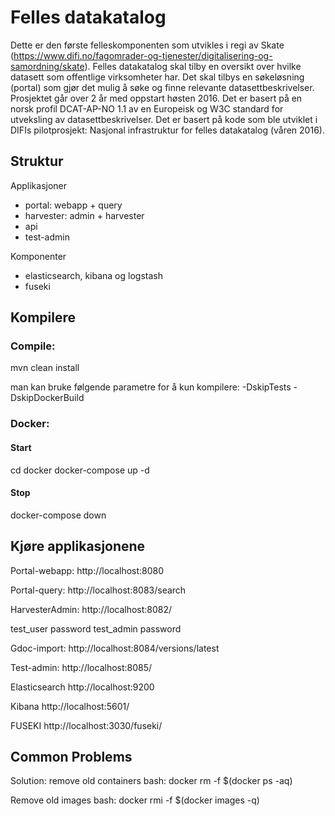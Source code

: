 # Felles datakatalog

Dette er den første felleskomponenten som utvikles i regi av Skate (https://www.difi.no/fagomrader-og-tjenester/digitalisering-og-samordning/skate). Felles datakatalog skal tilby en oversikt over hvilke datasett som offentlige virksomheter har. Det skal tilbys en søkeløsning (portal) som gjør det mulig å søke og finne relevante datasettbeskrivelser. Prosjektet går over 2 år med oppstart høsten 2016. Det er basert på en norsk profil DCAT-AP-NO 1.1 av en Europeisk og W3C standard for utveksling av datasettbeskrivelser. Det er basert på kode som ble utviklet i DIFIs pilotprosjekt: Nasjonal infrastruktur for felles datakatalog (våren 2016). 

## Struktur

Applikasjoner

* portal: webapp + query
* harvester: admin + harvester
* api
* test-admin

Komponenter

* elasticsearch, kibana og logstash
* fuseki

## Kompilere
### Compile:
mvn clean install
 
man kan bruke følgende parametre for å kun kompilere: -DskipTests -DskipDockerBuild 

### Docker:
#### Start
cd docker
docker-compose up -d

#### Stop
docker-compose down


## Kjøre applikasjonene 

Portal-webapp:
http://localhost:8080

Portal-query:
http://localhost:8083/search

HarvesterAdmin:
http://localhost:8082/

test_user password
test_admin password

Gdoc-import:
http://localhost:8084/versions/latest

Test-admin:
http://localhost:8085/

Elasticsearch
http://localhost:9200

Kibana
http://localhost:5601/

FUSEKI
http://localhost:3030/fuseki/


## Common Problems

Solution: remove old containers
bash: docker rm -f $(docker ps -aq)

Remove old images
bash: docker rmi -f $(docker images -q)
